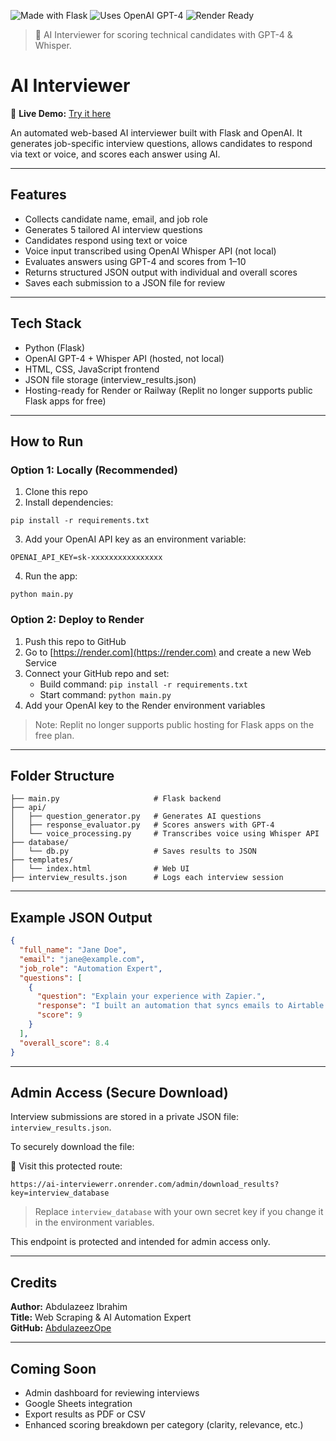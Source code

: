 ![Made with Flask](https://img.shields.io/badge/Powered%20By-Flask-blue)
![Uses OpenAI GPT-4](https://img.shields.io/badge/OpenAI-GPT--4-green)
![Render Ready](https://img.shields.io/badge/Hosted%20on-Render-orange)

> 🧠 AI Interviewer for scoring technical candidates with GPT-4 & Whisper.

# AI Interviewer

🔗 **Live Demo:** [Try it here](https://ai-interviewerr.onrender.com)

An automated web-based AI interviewer built with Flask and OpenAI. It generates job-specific interview questions, allows candidates to respond via text or voice, and scores each answer using AI.

---

## Features

- Collects candidate name, email, and job role
- Generates 5 tailored AI interview questions
- Candidates respond using text or voice
- Voice input transcribed using OpenAI Whisper API (not local)
- Evaluates answers using GPT-4 and scores from 1–10
- Returns structured JSON output with individual and overall scores
- Saves each submission to a JSON file for review

---

## Tech Stack

- Python (Flask)
- OpenAI GPT-4 + Whisper API (hosted, not local)
- HTML, CSS, JavaScript frontend
- JSON file storage (interview_results.json)
- Hosting-ready for Render or Railway (Replit no longer supports public Flask apps for free)

---

## How to Run

### Option 1: Locally (Recommended)
1. Clone this repo
2. Install dependencies:
```
pip install -r requirements.txt
```
3. Add your OpenAI API key as an environment variable:
```
OPENAI_API_KEY=sk-xxxxxxxxxxxxxxxx
```
4. Run the app:
```
python main.py
```

### Option 2: Deploy to Render
1. Push this repo to GitHub
2. Go to [https://render.com](https://render.com) and create a new Web Service
3. Connect your GitHub repo and set:
   - Build command: `pip install -r requirements.txt`
   - Start command: `python main.py`
4. Add your OpenAI key to the Render environment variables

> Note: Replit no longer supports public hosting for Flask apps on the free plan.

---

## Folder Structure
```
├── main.py                     # Flask backend
├── api/
│   ├── question_generator.py   # Generates AI questions
│   ├── response_evaluator.py   # Scores answers with GPT-4
│   └── voice_processing.py     # Transcribes voice using Whisper API
├── database/
│   └── db.py                   # Saves results to JSON
├── templates/
│   └── index.html              # Web UI
├── interview_results.json      # Logs each interview session
```

---

## Example JSON Output
```json
{
  "full_name": "Jane Doe",
  "email": "jane@example.com",
  "job_role": "Automation Expert",
  "questions": [
    {
      "question": "Explain your experience with Zapier.",
      "response": "I built an automation that syncs emails to Airtable.",
      "score": 9
    }
  ],
  "overall_score": 8.4
}
```

---

## Admin Access (Secure Download)

Interview submissions are stored in a private JSON file: `interview_results.json`.

To securely download the file:

🔐 Visit this protected route:
```
https://ai-interviewerr.onrender.com/admin/download_results?key=interview_database
```

> Replace `interview_database` with your own secret key if you change it in the environment variables.

This endpoint is protected and intended for admin access only.

---

## Credits
**Author:** Abdulazeez Ibrahim  
**Title:** Web Scraping & AI Automation Expert  
**GitHub:** [AbdulazeezOpe](https://github.com/AbdulazeezOpe)

---

## Coming Soon
- Admin dashboard for reviewing interviews
- Google Sheets integration
- Export results as PDF or CSV
- Enhanced scoring breakdown per category (clarity, relevance, etc.)


